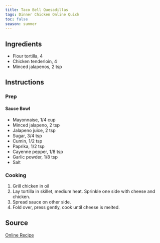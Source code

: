 ```yaml
---
title: Taco Bell Quesadillas
tags: Dinner Chicken Online Quick
toc: false
season: summer
---
```



## Ingredients
- Flour tortilla, 4
- Chicken tenderloin, 4
- Minced jalapenos, 2 tsp

## Instructions

### Prep

#### Sauce Bowl
- Mayonnaise, 1/4 cup
- Minced jalapeno, 2 tsp
- Jalapeno juice, 2 tsp
- Sugar, 3/4 tsp
- Cumin, 1/2 tsp
- Paprika, 1/2 tsp
- Cayenne pepper, 1/8 tsp
- Garlic powder, 1/8 tsp
- Salt

### Cooking
1. Grill chicken in oil
2. Lay tortilla in skillet, medium heat. Sprinkle one side with cheese and chicken.
3. Spread sauce on other side.
4. Fold over, press gently, cook until cheese is melted.

## Source
[Online Recipe](https://www.food.com/recipe/taco-bell-quesadillas-78194)